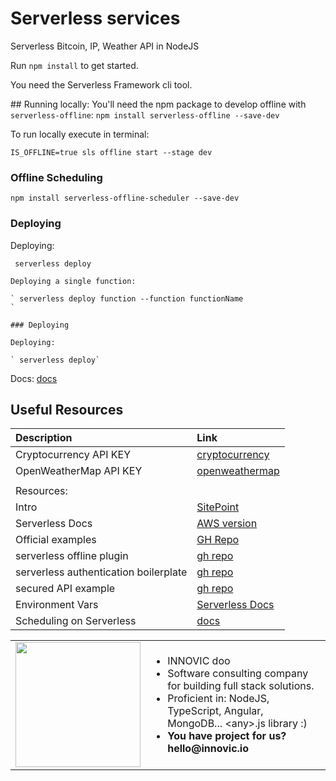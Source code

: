 # Serverless services
Serverless Bitcoin, IP, Weather API in NodeJS

Run `npm install` to get started.
 
You need the Serverless Framework cli tool.


## Running locally:
You'll need the npm package to develop offline with `serverless-offline`: `npm install serverless-offline --save-dev`

To run locally execute in terminal: 

```IS_OFFLINE=true sls offline start --stage dev```

### Offline Scheduling 

`npm install serverless-offline-scheduler --save-dev`


### Deploying

Deploying: 

` serverless deploy`

``````
Deploying a single function:

` serverless deploy function --function functionName
`

### Deploying

Deploying: 

` serverless deploy`

``````
Docs: [docs](https://github.com/Innovic-io/serverless-services/blob/master/DOCS.md)

## Useful Resources

| Description | Link     |
| :------------- | :------------- |
| Cryptocurrency API KEY |  [cryptocurrency](https://api.blockchain.info/customer/signup) |
| OpenWeatherMap API KEY |  [openweathermap](https://openweathermap.org/api) |
| |
| Resources: |
| Intro       | [SitePoint](https://www.sitepoint.com/getting-started-node-js-aws-lambda/) |
| Serverless Docs | [AWS version](https://serverless.com/framework/docs/providers/aws/) |
| Official examples | [GH Repo](https://github.com/serverless/examples) |
| serverless offline plugin | [gh repo](https://github.com/dherault/serverless-offline) |
| serverless authentication boilerplate | [gh repo](https://github.com/laardee/serverless-authentication-boilerplate) |
| secured API example | [gh repo](https://github.com/pmuens/serverless-secured-api) |
| Environment Vars | [Serverless Docs](https://serverless.com/framework/docs/providers/aws/guide/variables/) |
| Scheduling on Serverless | [docs](https://serverless.com/framework/docs/providers/aws/events/schedule/) |

<table style="border: 0">
  <tr>
    <td><img width="200" src="http://innovic.io/assets/logo-small.png" /></td>
    <td>
      <ul>
        <li>INNOVIC doo</li>
        <li>Software consulting company for building full stack solutions.</li>
        <li>Proficient in: NodeJS, TypeScript, Angular, MongoDB... &lt;any&gt;.js library :)</li>
        <li><b>You have project for us? hello@innovic.io</b></li>
      </ul>
    </td>
  </tr>
</table>
